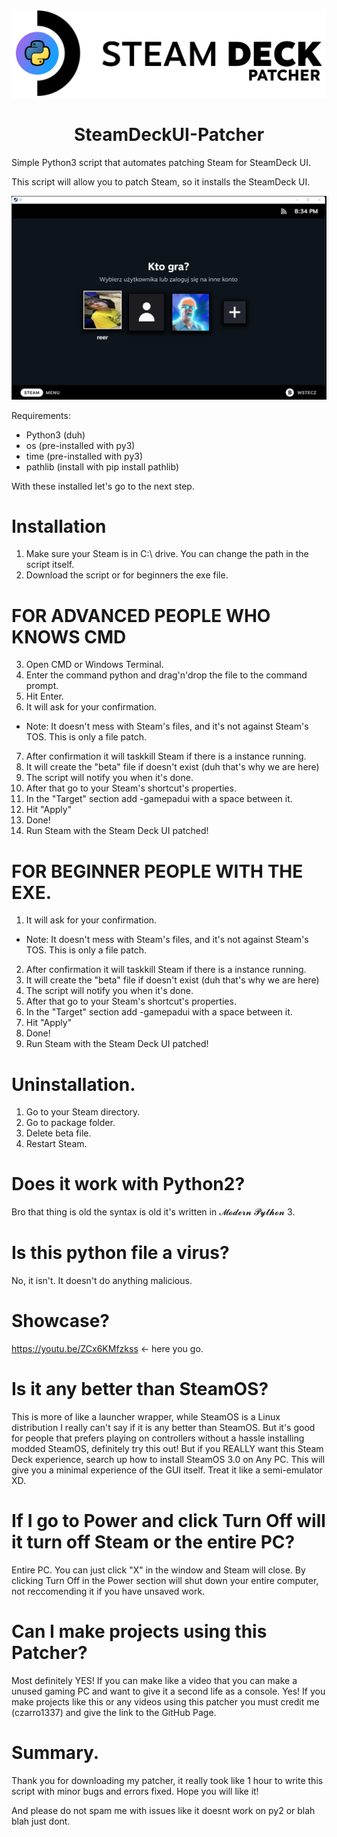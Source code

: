 ![Results.](https://github.com/czarro1337/SteamDeckUI-Patcher/blob/main/obraz.png)
# <center>SteamDeckUI-Patcher</center>
Simple Python3 script that automates patching Steam for SteamDeck UI.

This script will allow you to patch Steam, so it installs the SteamDeck UI.

![Results.](https://github.com/czarro1337/SteamDeckUI-Patcher/blob/main/media.png)


Requirements:

- Python3 (duh)
- os (pre-installed with py3)
- time (pre-installed with py3)
- pathlib (install with pip install pathlib)

With these installed let's go to the next step.

# Installation

1. Make sure your Steam is in C:\ drive. You can change the path in the script itself.
2. Download the script or for beginners the exe file.
# FOR ADVANCED PEOPLE WHO KNOWS CMD
3. Open CMD or Windows Terminal.
4. Enter the command python and drag'n'drop the file to the command prompt.
5. Hit Enter.
6. It will ask for your confirmation.
- Note: It doesn't mess with Steam's files, and it's not against Steam's TOS. This is only a file patch.
7. After confirmation it will taskkill Steam if there is a instance running.
8. It will create the "beta" file if doesn't exist (duh that's why we are here)
9. The script will notify you when it's done.
10. After that go to your Steam's shortcut's properties.
11. In the "Target" section add -gamepadui with a space between it.
12. Hit "Apply"
13. Done!
14. Run Steam with the Steam Deck UI patched!
# FOR BEGINNER PEOPLE WITH THE EXE.
1. It will ask for your confirmation.
- Note: It doesn't mess with Steam's files, and it's not against Steam's TOS. This is only a file patch.
2. After confirmation it will taskkill Steam if there is a instance running.
3. It will create the "beta" file if doesn't exist (duh that's why we are here)
4. The script will notify you when it's done.
5. After that go to your Steam's shortcut's properties.
6. In the "Target" section add -gamepadui with a space between it.
7. Hit "Apply"
8. Done!
9. Run Steam with the Steam Deck UI patched!

# Uninstallation.
1. Go to your Steam directory.
2. Go to package folder.
3. Delete beta file.
4. Restart Steam.

# Does it work with Python2?
Bro that thing is old the syntax is old it's written in 𝓜𝓸𝓭𝓮𝓻𝓷 𝓟𝔂𝓽𝓱𝓸𝓷 3.

# Is this python file a virus?
No, it isn't. It doesn't do anything malicious.

# Showcase?
https://youtu.be/ZCx6KMfzkss <- here you go.

# Is it any better than SteamOS?

This is more of like a launcher wrapper, while SteamOS is a Linux distribution I really can't say if it is any better than SteamOS. 
But it's good for people that prefers playing on controllers without a hassle installing modded SteamOS, definitely try this out!
But if you REALLY want this Steam Deck experience, search up how to install SteamOS 3.0 on Any PC.
This will give you a minimal experience of the GUI itself. Treat it like a semi-emulator XD.

# If I go to Power and click Turn Off will it turn off Steam or the entire PC?

Entire PC. You can just click "X" in the window and Steam will close.
By clicking Turn Off in the Power section will shut down your entire computer, not reccomending it if you have unsaved work.

# Can I make projects using this Patcher?

Most definitely YES! If you can make like a video that you can make a unused gaming PC and want to give it a second life as a console. Yes!
If you make projects like this or any videos using this patcher you must credit me (czarro1337) and give the link to the GitHub Page.

# Summary.

Thank you for downloading my patcher, it really took like 1 hour to write this script with minor bugs and errors fixed. Hope you will like it!

And please do not spam me with issues like it doesnt work on py2 or blah blah just dont.
